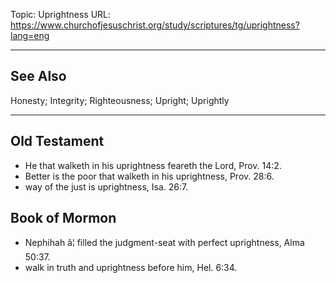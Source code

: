 Topic: Uprightness
URL: https://www.churchofjesuschrist.org/study/scriptures/tg/uprightness?lang=eng

---

## See Also

Honesty; Integrity; Righteousness; Upright; Uprightly

---

## Old Testament

- He that walketh in his uprightness feareth the Lord, Prov. 14:2.
- Better is the poor that walketh in his uprightness, Prov. 28:6.
- way of the just is uprightness, Isa. 26:7.

## Book of Mormon

- Nephihah â¦ filled the judgment-seat with perfect uprightness, Alma 50:37.
- walk in truth and uprightness before him, Hel. 6:34.

